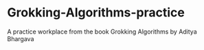 # Grokking-Algorithms-practice
A practice workplace from the book Grokking Algorithms by Aditya Bhargava
